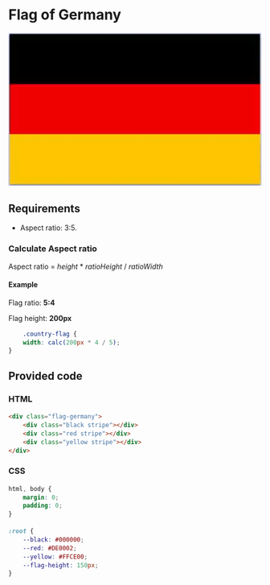 # Flag of Germany

![Flag  of Germany](./FlagOfGermany.png)

## Requirements

- Aspect ratio: 3:5.

### Calculate Aspect ratio

Aspect ratio = *height* * *ratioHeight* / *ratioWidth*

#### Example

Flag ratio: **5:4**

Flag height: **200px**

````css
    .country-flag {
    width: calc(200px * 4 / 5);
}
````

## Provided code

### HTML

```html
<div class="flag-germany">
    <div class="black stripe"></div>
    <div class="red stripe"></div>
    <div class="yellow stripe"></div>
</div>
```

### CSS

```css
html, body {
    margin: 0;
    padding: 0;
}

:root {
    --black: #000000;
    --red: #DE0002;
    --yellow: #FFCE00;
    --flag-height: 150px;
}
```